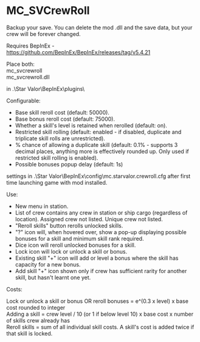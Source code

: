 # MC_SVCrewRoll

Backup your save. You can delete the mod .dll and the save data, but your crew will be forever changed.

Requires BepInEx - https://github.com/BepInEx/BepInEx/releases/tag/v5.4.21

Place both:  
mc_svcrewroll  
mc_svcrewroll.dll  

in .\Star Valor\BepInEx\plugins\

Configurable:

- Base skill reroll cost (default: 50000).  
- Base bonus reroll cost (default: 75000).  
- Whether a skill's level is retained when rerolled (default: on).  
- Restricted skill rolling (default: enabled - if disabled, duplicate and triplicate skill rolls are unrestricted).  
- % chance of allowing a duplicate skill (default: 0.1% - supports 3 decimal places, anything more is effectively rounded up.  Only used if restricted skill rolling is enabled).  
- Possible bonuses popup delay (default: 1s)  

settings in .\Star Valor\BepInEx\config\mc.starvalor.crewroll.cfg after first time launching game with mod installed.  

Use:

- New menu in station.  
- List of crew contains any crew in station or ship cargo (regardless of location). Assigned crew not listed. Unique crew not listed.  
- "Reroll skills" button rerolls unlocked skills.  
- "?" icon will, when hovered over, show a pop-up displaying possible bonuses for a skill and minimum skill rank required.  
- Dice icon will reroll unlocked bonuses for a skill.  
- Lock icon will lock or unlock a skill or bonus.  
- Existing skill "+" icon will add or level a bonus where the skill has capacity for a new bonus.  
- Add skill "+" icon shown only if crew has sufficient rarity for another skill, but hasn't learnt one yet.  

Costs:

Lock or unlock a skill or bonus OR reroll bonuses = e^(0.3 x level) x base cost rounded to integer  
Adding a skill = crew level / 10 (or 1 if below level 10) x base cost x number of skills crew already has  
Reroll skills = sum of all individual skill costs. A skill's cost is added twice if that skill is locked.  
